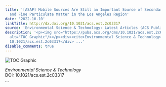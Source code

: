```yaml
---
title: '[ASAP] Mobile Sources Are Still an Important Source of Secondary Organic Aerosol
  and Fine Particulate Matter in the Los Angeles Region'
date: '2022-10-10'
linkTitle: http://dx.doi.org/10.1021/acs.est.2c03317
source: 'Environmental Science & Technology: Latest Articles (ACS Publications)'
description: '<p><img src="https://pubs.acs.org/cms/10.1021/acs.est.2c03317/asset/images/medium/es2c03317_0006.gif"
  alt="TOC Graphic"/></p><div><cite>Environmental Science & Technology</cite></div><div>DOI:
  10.1021/acs.est.2c03317</div> ...'
disable_comments: true
---
```

<p><img src="https://pubs.acs.org/cms/10.1021/acs.est.2c03317/asset/images/medium/es2c03317_0006.gif" alt="TOC Graphic"/></p><div><cite>Environmental Science & Technology</cite></div><div>DOI: 10.1021/acs.est.2c03317</div> ...